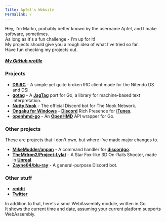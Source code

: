 ```yaml
---
Title: Apfel's Website
Permalink: /
---
```

Hey, I'm Marko, probably better known by the username Apfel, and I make software, sometimes.  
As long as it's a fun challenge - I'm up for it!  
My projects should give you a rough idea of what I've tried so far.  
Have fun checking my projects out.

##### [My GitHub profile](https://github.com/Apfel)

### Projects
- **[DSiRC](https://github.com/Apfel/DSiRC)**                       - A simple yet quite broken IRC client made for the Nitendo DS and DSi.
- **[gotag](https://github.com/Apfel/gotag)**                       - A **[JagTag](https://github.com/jagrosh/JagTag)** port for Go, a library for machine-based text interpretation.
- **[Nutty Nook](https://github.com/Apfel/Nutty-Nook)** - The official Discord bot for The Nook Network.
- **[Ongaku for Windows](https://github.com/Apfel/Ongaku-Windows)** - **[Discord](https://discordapp.com)** Rich Presence for **[iTunes](https://apple.com/itunes)**.
- **[openhmd-go](https://github.com/Apfel/openhmd-go)**             - An **[OpenHMD](https://github.com/OpenHMD/OpenHMD)** API wrapper for Go.

### Other projects
These are projects that I don't own, but where I've made major changes to.
- **[MikeModder/anpan](https://github.com/MikeModder/anpan)**                 - A command handler for **[discordgo](https://github.com/bwmarrin/discordgo)**.
- **[TheMrIron2/Project-Lylat](https://github.com/TheMrIron2/Project-Lylat)** - A Star Fox-like 3D On-Rails Shooter, made in **[Unreal](https://unrealengine.com)**.
- **[Zayne64/blu-ray](https://github.com/Zayne64/blu-ray)**                   - A general-purpose Discord bot.

### Other stuff
- **[reddit](https://www.reddit.com/user/IndeedItsApfel)**
- **[Twitter](https://twitter.com/YaBoiApfel/)**

In addition to that, here's a smol WebAssembly module, written in Go.  
It shows the current time and date, assuming your current platform supports WebAssembly.

